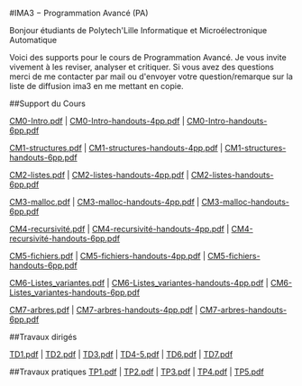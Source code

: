 #IMA3 − Programmation Avancé (PA)

Bonjour étudiants de Polytech'Lille Informatique et Microélectronique Automatique

Voici des supports pour le cours de Programmation Avancé. Je vous invite vivement à les reviser, analyser et critiquer. Si vous avez des questions merci de me contacter par mail ou d'envoyer votre question/remarque sur la liste de diffusion ima3 en me mettant en copie.

##Support du Cours

<!--[0 Introduction.pdf](ima3/CM0-Intro.pdf) |-->
<!--[0 Introduction handouts 4pp.pdf](ima3/CM0-Intro-handouts-4pp.pdf) |-->
<!--[0 Introduction handouts 6pp.pdf](ima3/CM0-Intro-handouts-6pp.pdf)-->

<!--[CM1-structures.pdf]				(ima3/CM1-structures.pdf) |-->
<!--[CM1-structures-handouts-4pp.pdf]	(ima3/CM1-structures-handouts-4pp.pdf) |-->
<!--[CM1-structures-handouts-6pp.pdf]	(ima3/CM1-structures-handouts-6pp.pdf)-->


[CM0-Intro.pdf](ima3/CM0-Intro.pdf) | 
[CM0-Intro-handouts-4pp.pdf](ima3/CM0-Intro-handouts-4pp.pdf) | 
[CM0-Intro-handouts-6pp.pdf](ima3/CM0-Intro-handouts-6pp.pdf)  

[CM1-structures.pdf](ima3/CM1-structures.pdf) | 
[CM1-structures-handouts-4pp.pdf](ima3/CM1-structures-handouts-4pp.pdf) | 
[CM1-structures-handouts-6pp.pdf](ima3/CM1-structures-handouts-6pp.pdf)  

[CM2-listes.pdf](ima3/CM2-listes.pdf) | 
[CM2-listes-handouts-4pp.pdf](ima3/CM2-listes-handouts-4pp.pdf) | 
[CM2-listes-handouts-6pp.pdf](ima3/CM2-listes-handouts-6pp.pdf)  

[CM3-malloc.pdf](ima3/CM3-malloc.pdf) | 
[CM3-malloc-handouts-4pp.pdf](ima3/CM3-malloc-handouts-4pp.pdf) | 
[CM3-malloc-handouts-6pp.pdf](ima3/CM3-malloc-handouts-6pp.pdf)  

[CM4-recursivité.pdf](ima3/CM4-recursivité.pdf) | 
[CM4-recursivité-handouts-4pp.pdf](ima3/CM4-recursivité-handouts-4pp.pdf) | 
[CM4-recursivité-handouts-6pp.pdf](ima3/CM4-recursivité-handouts-6pp.pdf)  

[CM5-fichiers.pdf](ima3/CM5-fichiers.pdf) | 
[CM5-fichiers-handouts-4pp.pdf](ima3/CM5-fichiers-handouts-4pp.pdf) | 
[CM5-fichiers-handouts-6pp.pdf](ima3/CM5-fichiers-handouts-6pp.pdf)  

[CM6-Listes_variantes.pdf](ima3/CM6-Listes_variantes.pdf) | 
[CM6-Listes_variantes-handouts-4pp.pdf](ima3/CM6-Listes_variantes-handouts-4pp.pdf) | 
[CM6-Listes_variantes-handouts-6pp.pdf](ima3/CM6-Listes_variantes-handouts-6pp.pdf)  

[CM7-arbres.pdf](ima3/CM7-arbres.pdf) | 
[CM7-arbres-handouts-4pp.pdf](ima3/CM7-arbres-handouts-4pp.pdf) | 
[CM7-arbres-handouts-6pp.pdf](ima3/CM7-arbres-handouts-6pp.pdf)  

##Travaux dirigés
<!--[TD-Synthese-SD.pdf](ima3/TD-Synthese-SD.pdf) | -->
[TD1.pdf](ima3/TD1.pdf) | 
[TD2.pdf](ima3/TD2.pdf) | 
[TD3.pdf](ima3/TD3.pdf) | 
[TD4-5.pdf](ima3/TD4-5.pdf) | 
[TD6.pdf](ima3/TD6.pdf) | 
[TD7.pdf](ima3/TD7.pdf)  


##Travaux pratiques
[TP1.pdf](ima3/TP1.pdf) | 
[TP2.pdf](ima3/TP2.pdf) | 
[TP3.pdf](ima3/TP3.pdf) | 
[TP4.pdf](ima3/TP4.pdf) | 
[TP5.pdf](ima3/TP5.pdf)  

<!--####TP1 Tableur et cohérence de données-->
<!--[Sujet de TP1](gbiaal4sgbd/td_tp/TP1-tableur.pdf)-->

<!--[Fichier Calc/Excel avec les données](gbiaal4sgbd/td_tp/TP1-tableur.ods)-->

<!--####TP2 Modélisation en UML-->
<!--[Sujet de TP2](gbiaal4sgbd/td_tp/TP2-modelisation.pdf)-->
